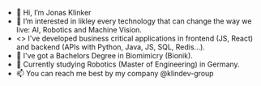 - 👋 Hi, I’m Jonas Klinker
- 👀 I’m interested in likley every technology that can change the way we live: AI, Robotics and Machine Vision.
- <> I've developed business critical applications in frontend (JS, React) and backend (APIs with Python, Java, JS, SQL, Redis...).
- 🔧 I've got a Bachelors Degree in Biomimicry (Bionik). 
- 🦾 Currently studying Robotics (Master of Engineering) in Germany.
- 📫 You can reach me best by my company @klindev-group

<!---
KlinkerJ/KlinkerJ is a ✨ special ✨ repository because its `README.md` (this file) appears on your GitHub profile.
You can click the Preview link to take a look at your changes.
--->

